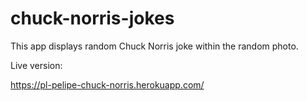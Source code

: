 # chuck-norris-jokes
This app displays random Chuck Norris joke within the random photo.

Live version:

https://pl-pelipe-chuck-norris.herokuapp.com/
